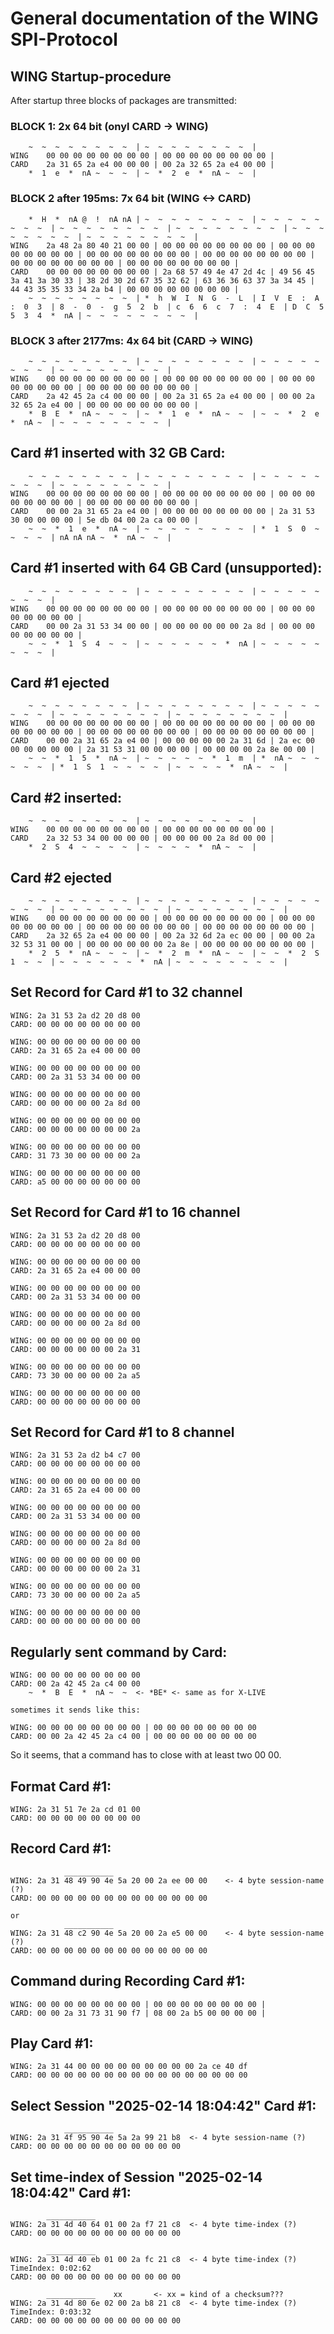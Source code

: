 # General documentation of the WING SPI-Protocol

## WING Startup-procedure
After startup three blocks of packages are transmitted:

### BLOCK 1: 2x 64 bit (onyl CARD -> WING)
		~  ~  ~  ~  ~  ~  ~  ~  | ~  ~  ~  ~  ~  ~  ~  ~  | 
	WING	00 00 00 00 00 00 00 00 | 00 00 00 00 00 00 00 00 | 
	CARD	2a 31 65 2a e4 00 00 00 | 00 2a 32 65 2a e4 00 00 | 
		*  1  e  *  nA ~  ~  ~  | ~  *  2  e  *  nA ~  ~  |

### BLOCK 2 after 195ms: 7x 64 bit (WING <-> CARD)
		*  H  *  nA @  !  nA nA | ~  ~  ~  ~  ~  ~  ~  ~  | ~  ~  ~  ~  ~  ~  ~  ~  | ~  ~  ~  ~  ~  ~  ~  ~  | ~  ~  ~  ~  ~  ~  ~  ~  | ~  ~  ~  ~  ~  ~  ~  ~  | ~  ~  ~  ~  ~  ~  ~  ~  | 
	WING	2a 48 2a 80 40 21 00 00 | 00 00 00 00 00 00 00 00 | 00 00 00 00 00 00 00 00 | 00 00 00 00 00 00 00 00 | 00 00 00 00 00 00 00 00 | 00 00 00 00 00 00 00 00 | 00 00 00 00 00 00 00 00 | 
	CARD	00 00 00 00 00 00 00 00 | 2a 68 57 49 4e 47 2d 4c | 49 56 45 3a 41 3a 30 33 | 38 2d 30 2d 67 35 32 62 | 63 36 36 63 37 3a 34 45 | 44 43 35 35 33 34 2a b4 | 00 00 00 00 00 00 00 00 | 
		~  ~  ~  ~  ~  ~  ~  ~  | *  h  W  I  N  G  -  L  | I  V  E  :  A  :  0  3  | 8  -  0  -  g  5  2  b  | c  6  6  c  7  :  4  E  | D  C  5  5  3  4  *  nA | ~  ~  ~  ~  ~  ~  ~  ~  | 

### BLOCK 3 after 2177ms: 4x 64 bit (CARD -> WING)
		~  ~  ~  ~  ~  ~  ~  ~  | ~  ~  ~  ~  ~  ~  ~  ~  | ~  ~  ~  ~  ~  ~  ~  ~  | ~  ~  ~  ~  ~  ~  ~  ~  | 
	WING	00 00 00 00 00 00 00 00 | 00 00 00 00 00 00 00 00 | 00 00 00 00 00 00 00 00 | 00 00 00 00 00 00 00 00 |
	CARD	2a 42 45 2a c4 00 00 00 | 00 2a 31 65 2a e4 00 00 | 00 00 2a 32 65 2a e4 00 | 00 00 00 00 00 00 00 00 |
		*  B  E  *  nA ~  ~  ~  | ~  *  1  e  *  nA ~  ~  | ~  ~  *  2  e  *  nA ~  | ~  ~  ~  ~  ~  ~  ~  ~  | 

## Card #1 inserted with 32 GB Card:
		~  ~  ~  ~  ~  ~  ~  ~  | ~  ~  ~  ~  ~  ~  ~  ~  | ~  ~  ~  ~  ~  ~  ~  ~  | ~  ~  ~  ~  ~  ~  ~  ~  |
	WING	00 00 00 00 00 00 00 00 | 00 00 00 00 00 00 00 00 | 00 00 00 00 00 00 00 00 | 00 00 00 00 00 00 00 00 |
	CARD	00 00 2a 31 65 2a e4 00 | 00 00 00 00 00 00 00 00 | 2a 31 53 30 00 00 00 00 | 5e db 04 00 2a ca 00 00 |
		~  ~  *  1  e  *  nA ~  | ~  ~  ~  ~  ~  ~  ~  ~  | *  1  S  0  ~  ~  ~  ~  | nA nA nA ~  *  nA ~  ~  |

## Card #1 inserted with 64 GB Card (unsupported):
		~  ~  ~  ~  ~  ~  ~  ~  | ~  ~  ~  ~  ~  ~  ~  ~  | ~  ~  ~  ~  ~  ~  ~  ~  |
	WING	00 00 00 00 00 00 00 00 | 00 00 00 00 00 00 00 00 | 00 00 00 00 00 00 00 00 |
	CARD	00 00 2a 31 53 34 00 00 | 00 00 00 00 00 00 2a 8d | 00 00 00 00 00 00 00 00 |
		~  ~  *  1  S  4  ~  ~  | ~  ~  ~  ~  ~  ~  *  nA | ~  ~  ~  ~  ~  ~  ~  ~  |

## Card #1 ejected
		~  ~  ~  ~  ~  ~  ~  ~  | ~  ~  ~  ~  ~  ~  ~  ~  | ~  ~  ~  ~  ~  ~  ~  ~  | ~  ~  ~  ~  ~  ~  ~  ~  | ~  ~  ~  ~  ~  ~  ~  ~  |
	WING	00 00 00 00 00 00 00 00 | 00 00 00 00 00 00 00 00 | 00 00 00 00 00 00 00 00 | 00 00 00 00 00 00 00 00 | 00 00 00 00 00 00 00 00 |
	CARD	00 00 2a 31 65 2a e4 00 | 00 00 00 00 00 2a 31 6d | 2a ec 00 00 00 00 00 00 | 2a 31 53 31 00 00 00 00 | 00 00 00 00 2a 8e 00 00 |
		~  ~  *  1  5  *  nA ~  | ~  ~  ~  ~  ~  *  1  m  | *  nA ~  ~  ~  ~  ~  ~  | *  1  S  1  ~  ~  ~  ~  | ~  ~  ~  ~  *  nA ~  ~  |

## Card #2 inserted:
		~  ~  ~  ~  ~  ~  ~  ~  | ~  ~  ~  ~  ~  ~  ~  ~  |
	WING	00 00 00 00 00 00 00 00 | 00 00 00 00 00 00 00 00 |
	CARD	2a 32 53 34 00 00 00 00 | 00 00 00 00 2a 8d 00 00 |
		*  2  S  4  ~  ~  ~  ~  | ~  ~  ~  ~  *  nA ~  ~  |

## Card #2 ejected
		~  ~  ~  ~  ~  ~  ~  ~  | ~  ~  ~  ~  ~  ~  ~  ~  | ~  ~  ~  ~  ~  ~  ~  ~  | ~  ~  ~  ~  ~  ~  ~  ~  | ~  ~  ~  ~  ~  ~  ~  ~  |
	WING	00 00 00 00 00 00 00 00 | 00 00 00 00 00 00 00 00 | 00 00 00 00 00 00 00 00 | 00 00 00 00 00 00 00 00 | 00 00 00 00 00 00 00 00 |
	CARD	2a 32 65 2a e4 00 00 00 | 00 2a 32 6d 2a ec 00 00 | 00 00 2a 32 53 31 00 00 | 00 00 00 00 00 00 2a 8e | 00 00 00 00 00 00 00 00 |
		*  2  5  *  nA ~  ~  ~  | ~  *  2  m  *  nA ~  ~  | ~  ~  *  2  S  1  ~  ~  | ~  ~  ~  ~  ~  ~  *  nA | ~  ~  ~  ~  ~  ~  ~  ~  |

## Set Record for Card #1 to 32 channel
	WING: 2a 31 53 2a d2 20 d8 00
	CARD: 00 00 00 00 00 00 00 00
	
	WING: 00 00 00 00 00 00 00 00
	CARD: 2a 31 65 2a e4 00 00 00
	
	WING: 00 00 00 00 00 00 00 00
	CARD: 00 2a 31 53 34 00 00 00
	
	WING: 00 00 00 00 00 00 00 00
	CARD: 00 00 00 00 00 2a 8d 00
	
	WING: 00 00 00 00 00 00 00 00
	CARD: 00 00 00 00 00 00 00 2a
	
	WING: 00 00 00 00 00 00 00 00
	CARD: 31 73 30 00 00 00 00 2a
	
	WING: 00 00 00 00 00 00 00 00
	CARD: a5 00 00 00 00 00 00 00

## Set Record for Card #1 to 16 channel
	WING: 2a 31 53 2a d2 20 d8 00
	CARD: 00 00 00 00 00 00 00 00
	
	WING: 00 00 00 00 00 00 00 00
	CARD: 2a 31 65 2a e4 00 00 00
	
	WING: 00 00 00 00 00 00 00 00
	CARD: 00 2a 31 53 34 00 00 00
	
	WING: 00 00 00 00 00 00 00 00
	CARD: 00 00 00 00 00 2a 8d 00
	
	WING: 00 00 00 00 00 00 00 00
	CARD: 00 00 00 00 00 00 2a 31
	
	WING: 00 00 00 00 00 00 00 00
	CARD: 73 30 00 00 00 00 2a a5
	
	WING: 00 00 00 00 00 00 00 00
	CARD: 00 00 00 00 00 00 00 00

## Set Record for Card #1 to 8 channel
	WING: 2a 31 53 2a d2 b4 c7 00
	CARD: 00 00 00 00 00 00 00 00
	
	WING: 00 00 00 00 00 00 00 00
	CARD: 2a 31 65 2a e4 00 00 00
	
	WING: 00 00 00 00 00 00 00 00
	CARD: 00 2a 31 53 34 00 00 00
	
	WING: 00 00 00 00 00 00 00 00
	CARD: 00 00 00 00 00 2a 8d 00
	
	WING: 00 00 00 00 00 00 00 00
	CARD: 00 00 00 00 00 00 2a 31
	
	WING: 00 00 00 00 00 00 00 00
	CARD: 73 30 00 00 00 00 2a a5
	
	WING: 00 00 00 00 00 00 00 00
	CARD: 00 00 00 00 00 00 00 00

## Regularly sent command by Card:
	WING: 00 00 00 00 00 00 00 00
	CARD: 00 2a 42 45 2a c4 00 00
		~  *  B  E  *  nA ~  ~	<- *BE*	<- same as for X-LIVE

	sometimes it sends like this:
	
	WING: 00 00 00 00 00 00 00 00 | 00 00 00 00 00 00 00 00
	CARD: 00 00 2a 42 45 2a c4 00 | 00 00 00 00 00 00 00 00

So it seems, that a command has to close with at least two 00 00.

## Format Card #1:
	WING: 2a 31 51 7e 2a cd 01 00
	CARD: 00 00 00 00 00 00 00 00

## Record Card #1:
	            ___________
	WING: 2a 31 48 49 90 4e 5a 20 00 2a ee 00 00	<- 4 byte session-name (?)
	CARD: 00 00 00 00 00 00 00 00 00 00 00 00 00
	
	or
	            ___________
	WING: 2a 31 48 c2 90 4e 5a 20 00 2a e5 00 00	<- 4 byte session-name (?)
	CARD: 00 00 00 00 00 00 00 00 00 00 00 00 00

## Command during Recording Card #1:
	WING: 00 00 00 00 00 00 00 00 | 00 00 00 00 00 00 00 00 | 
	CARD: 00 00 2a 31 73 31 90 f7 | 08 00 2a b5 00 00 00 00 |

## Play Card #1:
	WING: 2a 31 44 00 00 00 00 00 00 00 00 00 2a ce 40 df
	CARD: 00 00 00 00 00 00 00 00 00 00 00 00 00 00 00 00

## Select Session "2025-02-14 18:04:42" Card #1:
				___________
	WING: 2a 31 4f 95 90 4e 5a 2a 99 21 b8	<- 4 byte session-name (?)
	CARD: 00 00 00 00 00 00 00 00 00 00 00

## Set time-index of Session "2025-02-14 18:04:42" Card #1:
			___________
	WING: 2a 31 4d 40 64 01 00 2a f7 21 c8	<- 4 byte time-index (?)
	CARD: 00 00 00 00 00 00 00 00 00 00 00
	
			___________
	WING: 2a 31 4d 40 eb 01 00 2a fc 21 c8	<- 4 byte time-index (?) TimeIndex: 0:02:62
	CARD: 00 00 00 00 00 00 00 00 00 00 00
	
			___________    xx		<- xx = kind of a checksum???
	WING: 2a 31 4d 80 6e 02 00 2a b8 21 c8	<- 4 byte time-index (?) TimeIndex: 0:03:32
	CARD: 00 00 00 00 00 00 00 00 00 00 00

